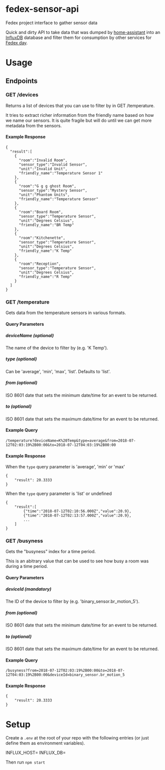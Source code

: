 # fedex-sensor-api
Fedex project interface to gather sensor data

Quick and dirty API to take data that was dumped by [home-assistant](https://www.home-assistant.io/) into an [InfluxDB](https://github.com/influxdata/influxdb) database and filter them for consumption by other services for [Fedex day](https://www.scrum.org/resources/fedex-day-lighting-corporate-passion).

# Usage

## Endpoints

### GET /devices

Returns a list of devices that you can use to filter by in GET /temperature.

It tries to extract richer information from the friendly name
based on how we name our sensors. It is quite fragile but 
will do until we can get more metadata from the sensors.


#### Example Response

```
{
  "result":[
    {
      "room":"Invalid Room",
      "sensor_type":"Invalid Sensor",
      "unit":"Invalid Unit",
      "friendly_name":"Temperature Sensor 1"
    },
    {
      "room":"G g g ghost Room",
      "sensor_type":"Mystery Sensor",
      "unit":"Phantom Units",
      "friendly_name":"Temperature Sensor"
    },
    {
      "room":"Board Room",
      "sensor_type":"Temperature Sensor",
      "unit":"Degrees Celsius",
      "friendly_name":"BR Temp"
    },
    {
      "room":"Kitchenette",
      "sensor_type":"Temperature Sensor",
      "unit":"Degrees Celsius",
      "friendly_name":"K Temp"
    },
    {
      "room":"Reception",
      "sensor_type":"Temperature Sensor",
      "unit":"Degrees Celsius",
      "friendly_name":"R Temp"
    }
  ]
}
```

### GET /temperature

Gets data from the temperature sensors in various formats.

#### Query Parameters

##### deviceName (optional)
The name of the device to filter by (e.g. 'K Temp').
##### type (optional)
Can be 'average', 'min', 'max', 'list'. Defaults to 'list'.
##### from (optional)
ISO 8601 date that sets the minimum date/time for an event to be returned.
##### to  (optional)
ISO 8601 date that sets the maximum date/time for an event to be returned.

#### Example Query

`/temperature?deviceName=K%20Temp&type=average&from=2018-07-12T02:03:19%2B00:00&to=2018-07-12T04:03:19%2B00:00`

#### Example Response

When the `type` query parameter is 'average', 'min' or 'max'

```
{
	"result": 20.3333
}
```

When the `type` query parameter is 'list' or undefined

```
{
	"result":[
		{"time":"2018-07-12T02:10:56.000Z","value":20.9},
		{"time":"2018-07-12T02:13:57.000Z","value":20.9},
		...
	]
}
```

### GET /busyness

Gets the "busyness" index for a time period.

This is an abitrary value that can be used to see how busy a room was during a time period.

#### Query Parameters

##### deviceId (mandatory)
The ID of the device to filter by (e.g. 'binary_sensor.br_motion_5').
##### from (optional)
ISO 8601 date that sets the minimum date/time for an event to be returned.
##### to  (optional)
ISO 8601 date that sets the maximum date/time for an event to be returned.

#### Example Query

`/busyness?from=2018-07-12T02:03:19%2B00:00&to=2018-07-12T04:03:19%2B00:00&deviceId=binary_sensor.br_motion_5`

#### Example Response

```
{
	"result": 20.3333
}
```

# Setup

Create a `.env` at the root of your repo with the following entries (or just define them as environment variables).

INFLUX_HOST=<hostname of influx DB>
INFLUX_DB=<database name in influx DB>

Then run `npm start`
